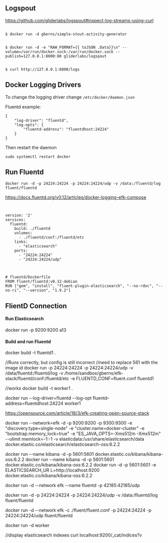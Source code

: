 


## Logspout

https://github.com/gliderlabs/logspout#inspect-log-streams-using-curl
```

$ docker run -d gberns/simple-stout-activity-generator


$ docker run -d -e "RAW_FORMAT={{ toJSON .Data}}\n" --volume=/var/run/docker.sock:/var/run/docker.sock --publish=127.0.0.1:8000:80 gliderlabs/logspout


$ curl http://127.0.0.1:8000/logs

```


## Docker Logging Drivers

To change the logging driver change `/etc/docker/daemon.json`

Fluentd example:

```
{
    "log-driver": "fluentd",
    "log-opts": {
        "fluentd-address": "fluentdhost:24224"
    }
}
```

Then restart the daemon

```
sudo systemctl restart docker
```

## Run Fluentd


```
docker run -d -p 24224:24224 -p 24224:24224/udp -v /data:/fluentd/log fluent/fluentd
```

https://docs.fluentd.org/v0.12/articles/docker-logging-efk-compose
```


version: '2'
services:  
  fluentd:
    build: ./fluentd
    volumes:
      - ./fluentd/conf:/fluentd/etc
    links:
      - "elasticsearch"
    ports:
      - "24224:24224"
      - "24224:24224/udp"

```

```


# fluentd/Dockerfile
FROM fluent/fluentd:v0.12-debian
RUN ["gem", "install", "fluent-plugin-elasticsearch", "--no-rdoc", "--no-ri", "--version", "1.9.2"]
```


## FlientD Connection

#### Run Elasticsearch

docker run -p 9200:9200 a13


#### Build and run Fluentd
docker build -t fluentd1 .

//Runs correctly, but config is still incorrect
//need to replace 561 with the image id
docker run -p 24224:24224 -p 24224:24224/udp -v /data/fluentd:/fluentd/log -v /home/sandbox/gberns/efk-stack/fluentd/conf:/fluentd/etc -e FLUENTD_CONF=fluent.conf fluentd1




//works
docker build -t worker1 .

docker run --log-driver=fluentd --log-opt fluentd-address=fluentdhost:24224 worker1












https://opensource.com/article/18/3/efk-creating-open-source-stack



docker run --network=efk -d -p 9200:9200 -p 9300:9300 -e "discovery.type=single-node" -e "cluster.name=docker-cluster" -e "bootstrap.memory_lock=true" -e "ES_JAVA_OPTS=-Xms512m -Xmx512m" --ulimit memlock=-1:-1 -v elasticdata:/usr/share/elasticsearch/data docker.elastic.co/elasticsearch/elasticsearch-oss:6.2.2



docker run --name kibana -d -p 5601:5601 docker.elastic.co/kibana/kibana-oss:6.2.2
docker run --name kibana -d -p 5601:5601 docker.elastic.co/kibana/kibana-oss:6.2.2
docker run -d -p 5601:5601 -e ELASTICSEARCH_UR L=http://localhost:9200 docker.elastic.co/kibana/kibana-oss:6.2.2


docker run -d --network efk --name fluentd -p 42185:42185/udp <Image ID>

docker run -d -p 24224:24224 -p 24224:24224/udp -v /data:/fluentd/log fluent/fluentd

docker run -d --network efk -c ./fluent/fluent.conf -p 24224:24224 -p 24224:24224/udp fluent/fluentd

docker run -d worker 





//display elasticsearch indexes
curl localhost:9200/_cat/indices?v